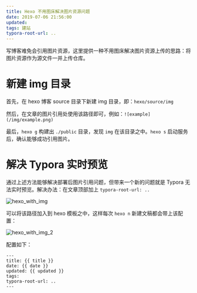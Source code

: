 ```yaml
---
title: Hexo 不用图床解决图片资源问题
date: 2019-07-06 21:56:00
updated:
tags: 建站
typora-root-url: ..
---
```


写博客难免会引用图片资源，这里提供一种不用图床解决图片资源上传的思路：将图片资源作为源文件一并上传仓库。

# 新建 img 目录

首先，在 hexo 博客 source 目录下新建 img 目录，即：`hexo/source/img`

然后，在文章的图片引用处使用该路径即可，例如：`![example](/img/example.png)`

最后，`hexo g` 构建出 `./public` 目录，发现 `img` 在该目录之中。`hexo s` 启动服务后，确认能够成功引用图片。

# 解决 Typora 实时预览

通过上述方法能够解决部署后图片引用问题，但带来一个新的问题就是 Typora 无法实时预览。解决办法：在文章顶部加上 `typora-root-url: ..`

![hexo_with_img](/img/hexo/hexo_with_img.png)

可以将该路径加入到 hexo 模板之中，这样每次 `hexo n` 新建文稿都会带上该配置：

![hexo_with_img_2](/img/hexo/hexo_with_img_2.png)

配置如下：

```
---
title: {{ title }}
date: {{ date }}
updated: {{ updated }}
tags:
typora-root-url: ..
---
```

